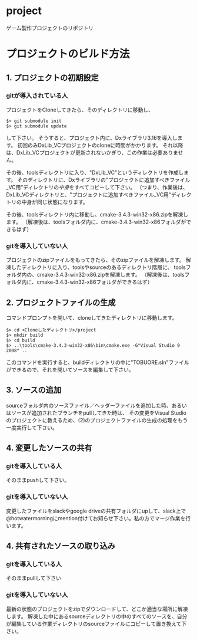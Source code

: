# project
ゲーム製作プロジェクトのリポジトリ

# プロジェクトのビルド方法

## 1. プロジェクトの初期設定

### gitが導入されている人

プロジェクトをCloneしてきたら、そのディレクトリに移動し、

```
$> git submodule init
$> git submodule update
```
して下さい。
そうすると、プロジェクト内に、Dxライブラリ3.16を導入します。
初回のみDxLib_VCプロジェクトのcloneに時間がかかります。
それ以降は、DxLib_VCプロジェクトが更新されないかぎり、この作業は必要ありません。

その後、toolsディレクトリに入り、"DxLib_VC"というディレクトリを作成します。
そのディレクトリに、Dxライブラリの"プロジェクトに追加すべきファイル_VC用"ディレクトリの*中身*をすべてコピーして下さい。
（つまり、作業後は、DxLib_VCディレクトリと、"プロジェクトに追加すべきファイル_VC用"ディレクトリの中身が同じ状態になります。

その後、toolsディレクトリ内に移動し、cmake-3.4.3-win32-x86.zipを解凍します。
（解凍後は、toolsフォルダ内に、cmake-3.4.3-win32-x86フォルダができるはず）

### gitを導入していない人

プロジェクトのzipファイルをもってきたら、そのzipファイルを解凍します。
解凍したディレクトリに入り、toolsやsourceのあるディレクトリ階層に、
toolsフォルダ内の、cmake-3.4.3-win32-x86.zipを解凍します。
（解凍後は、toolsフォルダ内に、cmake-3.4.3-win32-x86フォルダができるはず）

## 2. プロジェクトファイルの生成

コマンドプロンプトを開いて、cloneしてきたディレクトリに移動します。

```
$> cd <Cloneしたディレクトリ>/project
$> mkdir build
$> cd build
$> ..\tools\cmake-3.4.3-win32-x86\bin\cmake.exe -G"Visual Studio 9 2008" ..
```
このコマンドを実行すると、buildディレクトリの中に"TOBUORE.sln"ファイルができるので、それを開いてソースを編集して下さい。

## 3. ソースの追加
sourceフォルダ内のソースファイル／ヘッダーファイルを追加した時、あるいはソースが追加されたブランチをpullしてきた時は、
その変更をVisual Studioのプロジェクトに教えるため、(2)のプロジェクトファイルの生成の処理をもう一度実行して下さい。

## 4. 変更したソースの共有

### gitを導入している人

そのままpushして下さい。

### gitを導入していない人

変更したファイルをslackやgoogle driveの共有フォルダにupして、slack上で@hotwatermorningにmention付けてお知らせ下さい。私の方でマージ作業を行います。

## 4. 共有されたソースの取り込み

### gitを導入している人

そのままpullして下さい

### gitを導入していない人

最新の状態のプロジェクトをzipでダウンロードして、どこか適当な場所に解凍します。
解凍した中にあるsourceディレクトリの中のすべてのソースを、自分が編集している作業ディレクトリのsourceファイルにコピーして置き換えて下さい。

